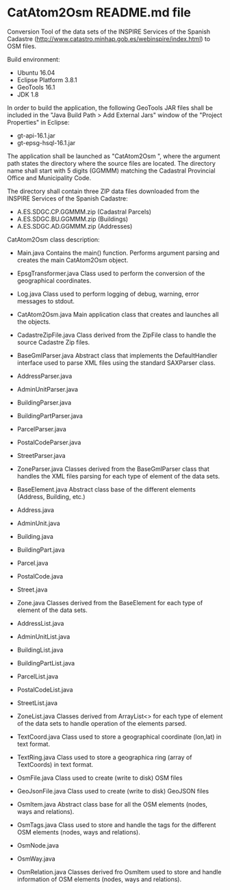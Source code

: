 # CatAtom2Osm README.md file

Conversion Tool of the data sets of the INSPIRE Services of the Spanish
Cadastre (http://www.catastro.minhap.gob.es/webinspire/index.html) to
OSM files.

Build environment:

  * Ubuntu 16.04
  * Eclipse Platform 3.8.1
  * GeoTools 16.1
  * JDK 1.8


In order to build the application, the following GeoTools JAR files shall be
included in the "Java Build Path > Add External Jars" window of the "Project
Properties" in Eclipse:

  * gt-api-16.1.jar
  * gt-epsg-hsql-16.1.jar


The application shall be launched as "CatAtom2Osm <path>", where the argument
path states the directory where the source files are located. The directory
name shall start with 5 digits (GGMMM) matching the Cadastral Provincial
Office and Municipality Code.

The directory shall contain three ZIP data files downloaded from the INSPIRE
Services of the Spanish Cadastre:

  * A.ES.SDGC.CP.GGMMM.zip (Cadastral Parcels) 
  * A.ES.SDGC.BU.GGMMM.zip (Buildings)
  * A.ES.SDGC.AD.GGMMM.zip (Addresses)

CatAtom2Osm class description:

  * Main.java
    Contains the main() function. Performs argument parsing and creates the
    main CatAtom2Osm object.

  * EpsgTransformer.java
    Class used to perform the conversion of the geographical coordinates.

  * Log.java
    Class used to perform logging of debug, warning, error messages to stdout.

  * CatAtom2Osm.java
    Main application class that creates and launches all the objects.

  * CadastreZipFile.java
    Class derived from the ZipFile class to handle the source Cadastre Zip
    files.

  * BaseGmlParser.java
    Abstract class that implements the DefaultHandler interface used to parse
    XML files using the standard SAXParser class.

  * AddressParser.java
  * AdminUnitParser.java
  * BuildingParser.java
  * BuildingPartParser.java
  * ParcelParser.java
  * PostalCodeParser.java
  * StreetParser.java
  * ZoneParser.java
    Classes derived from the BaseGmlParser class that handles the XML files
    parsing for each type of element of the data sets.

  * BaseElement.java
    Abstract class base of the different elements (Address, Building, etc.)

  * Address.java
  * AdminUnit.java
  * Building.java
  * BuildingPart.java
  * Parcel.java
  * PostalCode.java
  * Street.java
  * Zone.java
    Classes derived from the BaseElement for each type of element of the data
    sets.

  * AddressList.java
  * AdminUnitList.java
  * BuildingList.java
  * BuildingPartList.java
  * ParcelList.java
  * PostalCodeList.java
  * StreetList.java
  * ZoneList.java
    Classes derived from ArrayList<> for each type of element of the data
    sets to handle operation of the elements parsed.

  * TextCoord.java
    Class used to store a geographical coordinate (lon,lat) in text format.

  * TextRing.java
    Class used to store a geographica ring (array of TextCoords) in text
    format.

  * OsmFile.java
    Class used to create (write to disk) OSM files

  * GeoJsonFile.java
    Class used to create (write to disk) GeoJSON files

  * OsmItem.java
    Abstract class base for all the OSM elements (nodes, ways and relations). 

  * OsmTags.java
    Class used to store and handle the tags for the different OSM elements
    (nodes, ways and relations). 

  * OsmNode.java
  * OsmWay.java
  * OsmRelation.java
    Classes derived fro OsmItem used to store and handle information of OSM
    elements (nodes, ways and relations).




